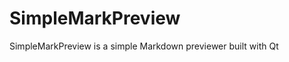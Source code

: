SimpleMarkPreview
=================

SimpleMarkPreview is a simple Markdown previewer built with Qt
